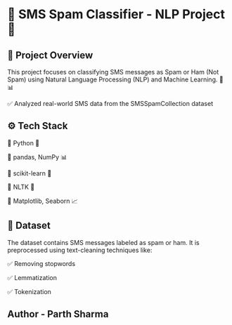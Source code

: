 # 📩 SMS Spam Classifier - NLP Project 🚀
## 📌 Project Overview
This project focuses on classifying SMS messages as Spam or Ham (Not Spam) using Natural Language Processing (NLP) and Machine Learning. 🧠📊

✅ Analyzed real-world SMS data from the SMSSpamCollection dataset

## ⚙️ Tech Stack
🔹 Python 🐍

🔹 pandas, NumPy 📊

🔹 scikit-learn 🤖

🔹 NLTK 📝

🔹 Matplotlib, Seaborn 📈

## 📂 Dataset
The dataset contains SMS messages labeled as spam or ham. It is preprocessed using text-cleaning techniques like:

✅ Removing stopwords

✅ Lemmatization

✅ Tokenization

## Author - Parth Sharma
